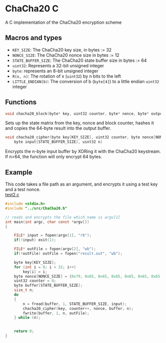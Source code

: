 # ChaCha20 C
A C implementation of the ChaCha20 encryption scheme


##  Macros and types

- `KEY_SIZE`: The ChaCha20 key size, in bytes := 32
- `NONCE_SIZE`: The ChaCha20 nonce size in bytes := 12
- `STATE_BUFFER_SIZE`: The ChaCha20 state buffer size in bytes := 64
- `uint32`: Represents a 32-bit unsigned integer
- `byte`: represents an 8-bit unsigned integer
- `R(x, n)`: The rotation of x (`uint32`) by n bits to the left
- `LITTLE_ENDIAN(b)`: The conversion of b (`byte[4]`) to a little endian `uint32` integer

## Functions

```C
void chacha20_block(byte* key, uint32 counter, byte* nonce, byte* output)
```
Sets up the state matrix from the key, nonce and block counter, hashes it and copies the 64-byte result into the output buffer.

```C
void chacha20_cipher(byte key[KEY_SIZE], uint32 counter, byte nonce[NONCE_SIZE], 
    byte input[STATE_BUFFER_SIZE], uint32 n)
```
Encrypts the n-byte input buffer by XORing it with the ChaCha20 keystream. If n>64, the function will only encrypt 64 bytes.

## Example
This code takes a file path as an argument, and encrypts it using a test key and a test nonce.\
[test2.c](tests/test2.c)
```C
#include <stdio.h>
#include "../src/ChaCha20.h"

// reads and encrypts the file which name is argv[1]
int main(int argc, char const *argv[])
{

    FILE* input = fopen(argv[1], "rb");
    if(!input) exit(1);

    FILE* outFile = fopen(argv[2], "wb");
    if(!outFile) outFile = fopen("result.out", "wb");

    byte key[KEY_SIZE];
    for (int i = 0; i < 32; i++)
        key[i] = i;
    byte nonce[NONCE_SIZE] = {0x79, 0x65, 0x65, 0x65, 0x65, 0x65, 0x65, 0x65, 0x65, 0x65, 0x65, 0x74};
    uint32 counter = 0;
    byte buffer[STATE_BUFFER_SIZE];
    size_t n;
    do
    {
        n = fread(buffer, 1, STATE_BUFFER_SIZE, input);
        chacha20_cipher(key, counter++, nonce, buffer, n);
        fwrite(buffer, 1, n, outFile);
    } while (n);
    

    return 0;
}
```